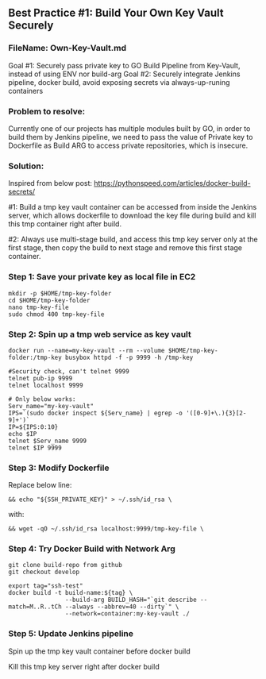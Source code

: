 ## Best Practice #1: Build Your Own Key Vault Securely  
### FileName: Own-Key-Vault.md
Goal #1: Securely pass private key to GO Build Pipeline from Key-Vault, instead of using ENV nor build-arg
Goal #2: Securely integrate Jenkins pipeline, docker build, avoid exposing secrets via always-up-runing containers 

### Problem to resolve: 
Currently one of our projects has multiple modules built by GO, in order to build them by Jenkins pipeline, we need to pass the value of Private key to Dockerfile as Build ARG to access private repositories, which is insecure.

### Solution:
Inspired from below post:
https://pythonspeed.com/articles/docker-build-secrets/

#1: Build a tmp key vault container can be accessed from inside the Jenkins server, which allows dockerfile to download the key file during build and kill this tmp container right after build. 

#2: Always use multi-stage build, and access this tmp key server only at the first stage, then copy the build to next stage and remove this first stage container.


### Step 1: Save your private key as local file in EC2
```
mkdir -p $HOME/tmp-key-folder
cd $HOME/tmp-key-folder
nano tmp-key-file
sudo chmod 400 tmp-key-file
```
### Step 2: Spin up a tmp web service as key vault
```
docker run --name=my-key-vault --rm --volume $HOME/tmp-key-folder:/tmp-key busybox httpd -f -p 9999 -h /tmp-key

#Security check, can't telnet 9999
telnet pub-ip 9999
telnet localhost 9999

# Only below works:
Serv_name="my-key-vault"
IPS=`(sudo docker inspect ${Serv_name} | egrep -o '([0-9]+\.){3}[2-9]+')`
IP=${IPS:0:10}
echo $IP
telnet $Serv_name 9999
telnet $IP 9999
```
### Step 3: Modify Dockerfile
Replace below line:
```
&& echo "${SSH_PRIVATE_KEY}" > ~/.ssh/id_rsa \
```
with:
```
&& wget -qO ~/.ssh/id_rsa localhost:9999/tmp-key-file \
```

### Step 4: Try Docker Build with Network Arg
```
git clone build-repo from github
git checkout develop

export tag="ssh-test"
docker build -t build-name:${tag} \
                --build-arg BUILD_HASH="`git describe --match=M..R..tCh --always --abbrev=40 --dirty`" \
                --network=container:my-key-vault ./
```

### Step 5:  Update Jenkins pipeline

Spin up the tmp key vault container before docker build

Kill this tmp key server right after docker build
